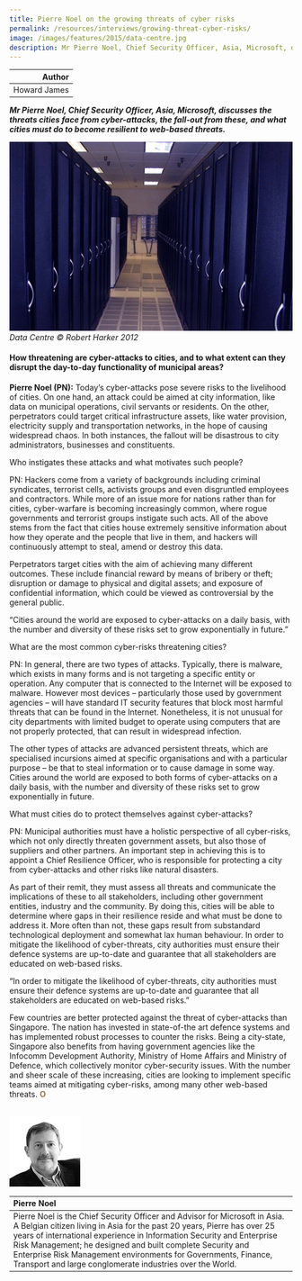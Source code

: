 ```yaml
---
title: Pierre Noel on the growing threats of cyber risks
permalink: /resources/interviews/growing-threat-cyber-risks/
image: /images/features/2015/data-centre.jpg
description: Mr Pierre Noel, Chief Security Officer, Asia, Microsoft, discusses the threats cities face from cyber-attacks, the fall-out from these, and what cities must do to become resilient to web-based threats.
---
```


| Author |
|---:|
| Howard James |

***Mr Pierre Noel, Chief Security Officer, Asia, Microsoft, discusses the threats cities face from cyber-attacks, the fall-out from these, and what cities must do to become resilient to web-based threats.***

![Data Centre](/images/features/2015/data-centre.jpg/)*Data Centre © Robert Harker 2012*

#### **How threatening are cyber-attacks to cities, and to what extent can they disrupt the day-to-day functionality of municipal areas?**

**Pierre Noel (PN):** Today’s cyber-attacks pose severe risks to the livelihood of cities. On one hand, an attack could be aimed at city information, like data on municipal operations, civil servants or residents. On the other, perpetrators could target critical infrastructure assets, like water provision, electricity supply and transportation networks, in the hope of causing widespread chaos. In both instances, the fallout will be disastrous to city administrators, businesses and constituents.

Who instigates these attacks and what motivates such people?

PN: Hackers come from a variety of backgrounds including criminal syndicates, terrorist cells, activists groups and even disgruntled employees and contractors. While more of an issue more for nations rather than for cities, cyber-warfare is becoming increasingly common, where rogue governments and terrorist groups instigate such acts. All of the above stems from the fact that cities house extremely sensitive information about how they operate and the people that live in them, and hackers will continuously attempt to steal, amend or destroy this data.

Perpetrators target cities with the aim of achieving many different outcomes. These include financial reward by means of bribery or theft; disruption or damage to physical and digital assets; and exposure of confidential information, which could be viewed as controversial by the general public.

“Cities around the world are exposed to cyber-attacks on a daily basis, with the number and diversity of these risks set to grow exponentially in future.”

What are the most common cyber-risks threatening cities?

PN: In general, there are two types of attacks. Typically, there is malware, which exists in many forms and is not targeting a specific entity or operation. Any computer that is connected to the Internet will be exposed to malware. However most devices – particularly those used by government agencies – will have standard IT security features that block most harmful threats that can be found in the Internet. Nonetheless, it is not unusual for city departments with limited budget to operate using computers that are not properly protected, that can result in widespread infection.

The other types of attacks are advanced persistent threats, which are specialised incursions aimed at specific organisations and with a particular purpose – be that to steal information or to cause damage in some way. Cities around the world are exposed to both forms of cyber-attacks on a daily basis, with the number and diversity of these risks set to grow exponentially in future.

What must cities do to protect themselves against cyber-attacks?

PN: Municipal authorities must have a holistic perspective of all cyber-risks, which not only directly threaten government assets, but also those of suppliers and other partners. An important step in achieving this is to appoint a Chief Resilience Officer, who is responsible for protecting a city from cyber-attacks and other risks like natural disasters.

As part of their remit, they must assess all threats and communicate the implications of these to all stakeholders, including other government entities, industry and the community. By doing this, cities will be able to determine where gaps in their resilience reside and what must be done to address it. More often than not, these gaps result from substandard technological deployment and somewhat lax human behaviour. In order to mitigate the likelihood of cyber-threats, city authorities must ensure their defence systems are up-to-date and guarantee that all stakeholders are educated on web-based risks.

“In order to mitigate the likelihood of cyber-threats, city authorities must ensure their defence systems are up-to-date and guarantee that all stakeholders are educated on web-based risks.”

Few countries are better protected against the threat of cyber-attacks than Singapore. The nation has invested in state-of-the art defence systems and has implemented robust processes to counter the risks. Being a city-state, Singapore also benefits from having government agencies like the Infocomm Development Authority, Ministry of Home Affairs and Ministry of Defence, which collectively monitor cyber-security issues. With the number and sheer scale of these increasing, cities are looking to implement specific teams aimed at mitigating cyber-risks, among many other web-based threats. **<font color="#967942">O</font>** 

<br>

<div style="width:150px"><img src="/images/features/2015/pierre-noel.png" alt="Pierre Noel" /></div>

| **Pierre Noel** |
|:---|
| Pierre Noel is the Chief Security Officer and Advisor for Microsoft in Asia. A Belgian citizen living in Asia for the past 20 years, Pierre has over 25 years of international experience in Information Security and Enterprise Risk Management; he designed and built complete Security and Enterprise Risk Management environments for Governments, Finance, Transport and large conglomerate industries over the World. |
